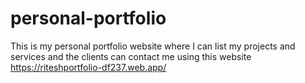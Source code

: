 # personal-portfolio
This is my personal portfolio website where I can list my projects and services and the clients can contact me using this website
https://riteshportfolio-df237.web.app/
